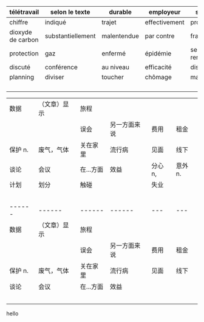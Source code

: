 | télétravail       | selon le texte    | durable     | employeur     | salariés      | chez soi   |
| ----------------- | ----------------- | ----------- | ------------- | ------------- | ---------- |
| chiffre           | indiqué           | trajet      | effectivement | protection    | émission   |
| dioxyde de carbon | substantiellement | malentendue | par contre    | frais         | loyer      |
| protection        | gaz               | enfermé     | épidémie      | se rencontrer | hors ligne |
| discuté           | conférence        | au niveau   | efficacité    | distractions  | imprévus   |
| planning          | diviser           | toucher     | chômage       | majeur        |            |
|                   |                   |             |               |               |            |
|                   |                   |             |               |               |            |
|                   |                   |             |               |               |            |
|                   |                   |             |               |               |            |


|        |        |        |        |       |       |
| ------ | ------ | ------ | ------ | ----- | ----- |
| 数据     | （文章）显示 | 旅程     |        |       |       |
|        |        | 误会     | 另一方面来说 | 费用    | 租金    |
| 保护  n. | 废气，气体  | 关在家里   | 流行病    | 见面    | 线下    |
| 谈论     | 会议     | 在...方面 | 效益     | 分心 n, | 意外 n. |
| 计划     | 划分     | 触碰     |        | 失业    |       |
|        |        |        |        |       |       |
|        |        |        |        |       |       |
|        |        |        |        |       |       |
|        |        |        |        |       |       |
|        |        |        |        |     |     |
| ------ | ------ | ------ | ------ | --- | --- |
| 数据     | （文章）显示 | 旅程     |        |     |     |
|        |        | 误会     | 另一方面来说 | 费用  | 租金  |
| 保护  n. | 废气，气体  | 关在家里   | 流行病    | 见面  | 线下  |
| 谈论     | 会议     | 在...方面 | 效益     |     |     |
|        |        |        |        |     |     |
|        |        |        |        |     |     |
|        |        |        |        |     |     |
|        |        |        |        |     |     |
|        |        |        |        |     |     |

hello

